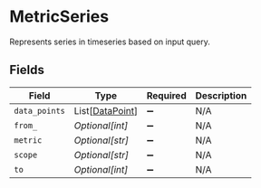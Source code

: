 # MetricSeries

Represents series in timeseries based on input query.


## Fields

| Field                                               | Type                                                | Required                                            | Description                                         |
| --------------------------------------------------- | --------------------------------------------------- | --------------------------------------------------- | --------------------------------------------------- |
| `data_points`                                       | List[[DataPoint](../../models/shared/datapoint.md)] | :heavy_minus_sign:                                  | N/A                                                 |
| `from_`                                             | *Optional[int]*                                     | :heavy_minus_sign:                                  | N/A                                                 |
| `metric`                                            | *Optional[str]*                                     | :heavy_minus_sign:                                  | N/A                                                 |
| `scope`                                             | *Optional[str]*                                     | :heavy_minus_sign:                                  | N/A                                                 |
| `to`                                                | *Optional[int]*                                     | :heavy_minus_sign:                                  | N/A                                                 |